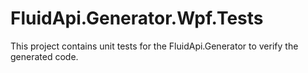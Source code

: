 # FluidApi.Generator.Wpf.Tests

This project contains unit tests for the FluidApi.Generator to verify the generated code.